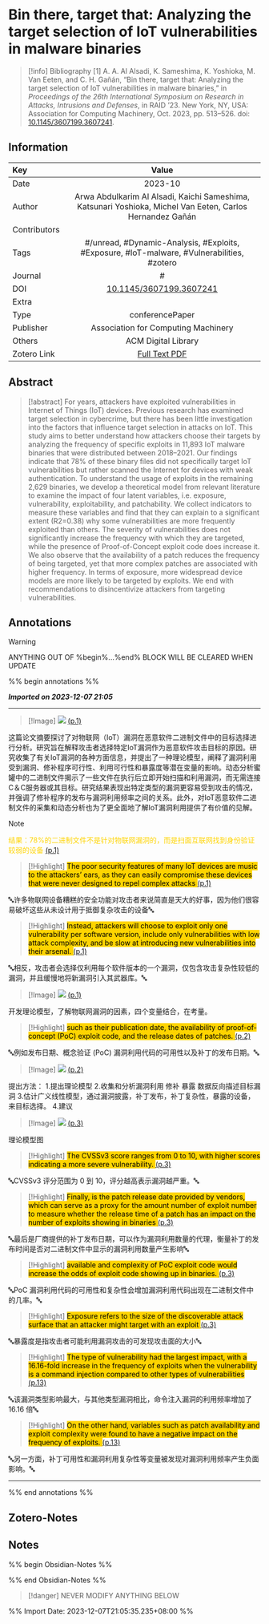 # Bin there, target that: Analyzing the target selection of IoT vulnerabilities in malware binaries
> [!info] Bibliography
> [1]  A. A. Al Alsadi, K. Sameshima, K. Yoshioka, M. Van Eeten, and C. H. Gañán, “Bin there, target that: Analyzing the target selection of IoT vulnerabilities in malware binaries,” in _Proceedings of the 26th International Symposium on Research in Attacks, Intrusions and Defenses_, in RAID ’23. New York, NY, USA: Association for Computing Machinery, Oct. 2023, pp. 513–526. doi: [10.1145/3607199.3607241](https://doi.org/10.1145/3607199.3607241).

## Information

| Key          |                                   Value                                   |
| :----------- | :-----------------------------------------------------------------------: |
| Date         |                                      2023-10  |
| Author       |                         Arwa Abdulkarim Al Alsadi, Kaichi Sameshima, Katsunari Yoshioka, Michel Van Eeten, Carlos Hernandez Gañán                          |
| Contributors |                                                           |
| Tags         |                           #/unread, #Dynamic-Analysis, #Exploits, #Exposure, #IoT-malware, #Vulnerabilities, #zotero                           |
| Journal      |                            #              |
| DOI          |                            [10.1145/3607199.3607241](https://dl.acm.org/doi/10.1145/3607199.3607241)                             |
| Extra        |                                              |
| Type         |                            conferencePaper                           |
| Publisher    |                               Association for Computing Machinery                               |
| Others       |     ACM Digital Library         |
| Zotero Link  |                             [Full Text PDF](zotero://select/library/items/ZK7Z3982)                             |

## Abstract
> [!abstract]
> For years, attackers have exploited vulnerabilities in Internet of Things (IoT) devices. Previous research has examined target selection in cybercrime, but there has been little investigation into the factors that influence target selection in attacks on IoT. This study aims to better understand how attackers choose their targets by analyzing the frequency of specific exploits in 11,893 IoT malware binaries that were distributed between 2018–2021. Our findings indicate that 78% of these binary files did not specifically target IoT vulnerabilities but rather scanned the Internet for devices with weak authentication. To understand the usage of exploits in the remaining 2,629 binaries, we develop a theoretical model from relevant literature to examine the impact of four latent variables, i.e. exposure, vulnerability, exploitability, and patchability. We collect indicators to measure these variables and find that they can explain to a significant extent (R2=0.38) why some vulnerabilities are more frequently exploited than others. The severity of vulnerabilities does not significantly increase the frequency with which they are targeted, while the presence of Proof-of-Concept exploit code does increase it. We also observe that the availability of a patch reduces the frequency of being targeted, yet that more complex patches are associated with higher frequency. In terms of exposure, more widespread device models are more likely to be targeted by exploits. We end with recommendations to disincentivize attackers from targeting vulnerabilities.

## Annotations
> [!warning]
> ANYTHING OUT OF %begin%...%end% BLOCK WILL BE CLEARED WHEN UPDATE

%% begin annotations %%

***Imported on 2023-12-07 21:05***
***
> [!Image]
> ![](assets/Bin%20there,%20target%20that%20-%20Analyzing%20the%20target%20selection%20of%20IoT%20vulnerabilities%20in%20malware%20binaries/image-1-x45-y272.png)  [(p.1)](zotero://open-pdf/library/items/ZK7Z3982?page=1&annotation=9C33QLW8)

这篇论文摘要探讨了对物联网（IoT）漏洞在恶意软件二进制文件中的目标选择进行分析。研究旨在解释攻击者选择特定IoT漏洞作为恶意软件攻击目标的原因。研究收集了有关IoT漏洞的各种方面信息，并提出了一种理论模型，阐释了漏洞利用受到漏洞、修补程序可行性、利用可行性和暴露度等潜在变量的影响。动态分析蜜罐中的二进制文件揭示了一些文件在执行后立即开始扫描和利用漏洞，而无需连接C＆C服务器或其目标。研究结果表现出特定类型的漏洞更容易受到攻击的情况，并强调了修补程序的发布与漏洞利用频率之间的关系。此外，对IoT恶意软件二进制文件的采集和动态分析也为了更全面地了解IoT漏洞利用提供了有价值的见解。
> [!note]
> <span style="color: #ffd400">结果：78%的二进制文件不是针对物联网漏洞的，而是扫面互联网找到身份验证较弱的设备 </span> [(p.1)](zotero://open-pdf/library/items/ZK7Z3982?page=1&annotation=QKCN78WH)

> [!Highlight]
> <mark style="background: #ffd400">The poor security features of many IoT devices are music to the attackers’ ears, as they can easily compromise these devices that were never designed to repel complex attacks </mark> [(p.1)](zotero://open-pdf/library/items/ZK7Z3982?page=1&annotation=PEF67WIR)

🔤许多物联网设备糟糕的安全功能对攻击者来说简直是天大的好事，因为他们很容易破坏这些从未设计用于抵御复杂攻击的设备🔤
> [!Highlight]
> <mark style="background: #ffd400">Instead, attackers will choose to exploit only one vulnerability per software version, include only vulnerabilities with low attack complexity, and be slow at introducing new vulnerabilities into their arsenal. </mark> [(p.1)](zotero://open-pdf/library/items/ZK7Z3982?page=1&annotation=QRFZSIVH)

🔤相反，攻击者会选择仅利用每个软件版本的一个漏洞，仅包含攻击复杂性较低的漏洞，并且缓慢地将新漏洞引入其武器库。🔤
> [!Image]
> ![](assets/Bin%20there,%20target%20that%20-%20Analyzing%20the%20target%20selection%20of%20IoT%20vulnerabilities%20in%20malware%20binaries/image-1-x313-y77.png)  [(p.1)](zotero://open-pdf/library/items/ZK7Z3982?page=1&annotation=TX7ZRBQA)

开发理论模型，了解物联网漏洞的因素，四个变量结合，在考量。
> [!Highlight]
> <mark style="background: #ffd400">such as their publication date, the availability of proof-of-concept (PoC) exploit code, and the release dates of patches. </mark> [(p.2)](zotero://open-pdf/library/items/ZK7Z3982?page=2&annotation=6S52WIIS)

🔤例如发布日期、概念验证 (PoC) 漏洞利用代码的可用性以及补丁的发布日期。🔤
> [!Image]
> ![](assets/Bin%20there,%20target%20that%20-%20Analyzing%20the%20target%20selection%20of%20IoT%20vulnerabilities%20in%20malware%20binaries/image-2-x61-y391.png)  [(p.2)](zotero://open-pdf/library/items/ZK7Z3982?page=2&annotation=5CKX2TUL)

提出方法：
1.提出理论模型
2.收集和分析漏洞利用 修补 暴露 数据反向描述目标漏洞
3.估计广义线性模型，通过漏洞披露，补丁发布，补丁复杂性，暴露的设备，来目标选择。
4.建议
> [!Image]
> ![](assets/Bin%20there,%20target%20that%20-%20Analyzing%20the%20target%20selection%20of%20IoT%20vulnerabilities%20in%20malware%20binaries/image-3-x83-y543.png)  [(p.3)](zotero://open-pdf/library/items/ZK7Z3982?page=3&annotation=YZV54KQJ)

理论模型图
> [!Highlight]
> <mark style="background: #ffd400">The CVSSv3 score ranges from 0 to 10, with higher scores indicating a more severe vulnerability. </mark> [(p.3)](zotero://open-pdf/library/items/ZK7Z3982?page=3&annotation=SVQD77I2)

🔤CVSSv3 评分范围为 0 到 10，评分越高表示漏洞越严重。🔤
> [!Highlight]
> <mark style="background: #ffd400">Finally, is the patch release date provided by vendors, which can serve as a proxy for the amount number of exploit number to measure whether the release time of a patch has an impact on the number of exploits showing in binaries </mark> [(p.3)](zotero://open-pdf/library/items/ZK7Z3982?page=3&annotation=JWN7RTE2)

🔤最后是厂商提供的补丁发布日期，可以作为漏洞利用数量的代理，衡量补丁的发布时间是否对二进制文件中显示的漏洞利用数量产生影响🔤
> [!Highlight]
> <mark style="background: #ffd400">available and complexity of PoC exploit code would increase the odds of exploit code showing up in binaries. </mark> [(p.3)](zotero://open-pdf/library/items/ZK7Z3982?page=3&annotation=VEJE3DXI)

🔤PoC 漏洞利用代码的可用性和复杂性会增加漏洞利用代码出现在二进制文件中的几率。🔤
> [!Highlight]
> <mark style="background: #ffd400">Exposure refers to the size of the discoverable attack surface that an attacker might target with an exploit </mark> [(p.3)](zotero://open-pdf/library/items/ZK7Z3982?page=3&annotation=BRI5TZHL)

🔤暴露度是指攻击者可能利用漏洞攻击的可发现攻击面的大小🔤
> [!Highlight]
> <mark style="background: #ffd400">The type of vulnerability had the largest impact, with a 16.16-fold increase in the frequency of exploits when the vulnerability is a command injection compared to other types of vulnerabilities </mark> [(p.13)](zotero://open-pdf/library/items/ZK7Z3982?page=13&annotation=A84A2HJ8)

🔤该漏洞类型影响最大，与其他类型漏洞相比，命令注入漏洞的利用频率增加了 16.16 倍🔤
> [!Highlight]
> <mark style="background: #ffd400">On the other hand, variables such as patch availability and exploit complexity were found to have a negative impact on the frequency of exploits. </mark> [(p.13)](zotero://open-pdf/library/items/ZK7Z3982?page=13&annotation=TRK97S4V)

🔤另一方面，补丁可用性和漏洞利用复杂性等变量被发现对漏洞利用频率产生负面影响。🔤

***
%% end annotations %%

## Zotero-Notes




## Notes
%% begin Obsidian-Notes %%



%% end Obsidian-Notes %%
> [!danger]
> NEVER MODIFY ANYTHING BELOW

%% Import Date: 2023-12-07T21:05:35.235+08:00 %%
